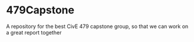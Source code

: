 # 479Capstone
A repository for the best CivE 479 capstone group, so that we can work on a great report together
